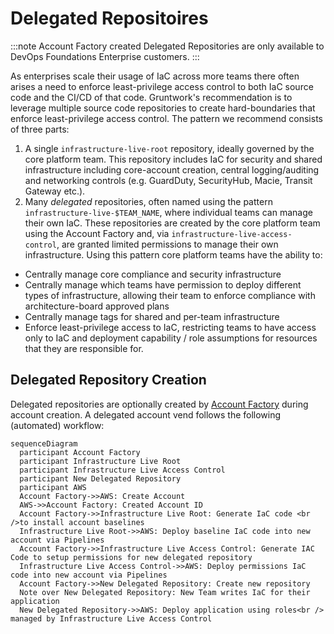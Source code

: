 # Delegated Repositoires

:::note
Account Factory created Delegated Repositories are only available to DevOps Foundations Enterprise customers.
:::

As enterprises scale their usage of IaC across more teams there often arises a need to enforce least-privilege access control to both IaC source code and the CI/CD of that code. Gruntwork's recommendation is to leverage multiple source code repositories to create hard-boundaries that enforce least-privilege access control. The pattern we recommend consists of three parts:

1. A single `infrastructure-live-root` repository, ideally governed by the core platform team. This repository includes IaC for security and shared infrastructure including core-account creation, central logging/auditing and networking controls (e.g. GuardDuty, SecurityHub, Macie, Transit Gateway etc.).
1. Many _delegated_ repositories, often named using the pattern `infrastructure-live-$TEAM_NAME`, where individual teams can manage their own IaC. These repositories are created by the core platform team using the Account Factory and, via `infrastructure-live-access-control`, are granted limited permissions to manage their own infrastructure.
Using this pattern core platform teams have the ability to:
* Centrally manage core compliance and security infrastructure
* Centrally manage which teams have permission to deploy different types of infrastructure, allowing their team to enforce compliance with architecture-board approved plans
* Centrally manage tags for shared and per-team infrastructure
* Enforce least-privilege access to IaC, restricting teams to have access only to IaC and deployment capability / role assumptions for resources that they are responsible for.

## Delegated Repository Creation
Delegated repositories are optionally created by [Account Factory](/2.0/docs/accountfactory/concepts) during account creation.  A delegated account vend follows the following (automated) workflow:

```mermaid
sequenceDiagram
  participant Account Factory
  participant Infrastructure Live Root
  participant Infrastructure Live Access Control
  participant New Delegated Repository
  participant AWS
  Account Factory->>AWS: Create Account
  AWS->>Account Factory: Created Account ID
  Account Factory->>Infrastructure Live Root: Generate IaC code <br />to install account baselines
  Infrastructure Live Root->>AWS: Deploy baseline IaC code into new account via Pipelines
  Account Factory->>Infrastructure Live Access Control: Generate IAC Code to setup permissions for new delegated repository
  Infrastructure Live Access Control->>AWS: Deploy permissions IaC code into new account via Pipelines
  Account Factory->>New Delegated Repository: Create new repository
  Note over New Delegated Repository: New Team writes IaC for their application
  New Delegated Repository->>AWS: Deploy application using roles<br /> managed by Infrastructure Live Access Control

```
